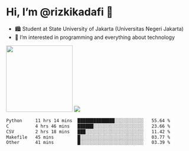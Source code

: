 # Hi, I’m @rizkikadafi 👋
- 🏙 Student at State University of Jakarta (Universitas Negeri Jakarta)
- 👀 I’m interested in programming and everything about technology
<img height="180em" src="https://github-readme-stats.vercel.app/api?username=rizkikadafi&show_icons=true&hide_border=true&&count_private=true&include_all_commits=true" />
<img src="https://github-readme-stats.vercel.app/api/top-langs/?username=rizkikadafi&show_icons=true&hide_border=true&&count_private=true&include_all_commits=true" />

<!--START_SECTION:waka-->

```txt
Python     11 hrs 14 mins  ██████████████░░░░░░░░░░░   55.64 %
C          4 hrs 46 mins   ██████░░░░░░░░░░░░░░░░░░░   23.66 %
CSV        2 hrs 18 mins   ███░░░░░░░░░░░░░░░░░░░░░░   11.42 %
Makefile   45 mins         █░░░░░░░░░░░░░░░░░░░░░░░░   03.77 %
Other      41 mins         █░░░░░░░░░░░░░░░░░░░░░░░░   03.39 %
```

<!--END_SECTION:waka-->

<!---
rizkikadafi/rizkikadafi is a ✨ special ✨ repository because its `README.md` (this file) appears on your GitHub profile.
You can click the Preview link to take a look at your changes.
--->
